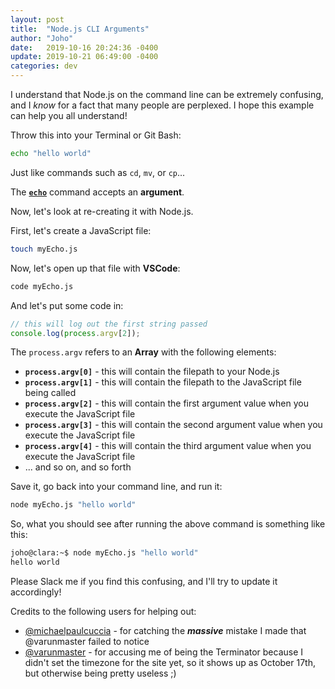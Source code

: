 ```yaml
---
layout: post
title:  "Node.js CLI Arguments"
author: "Joho"
date:   2019-10-16 20:24:36 -0400
update: 2019-10-21 06:49:00 -0400
categories: dev
---
```


I understand that Node.js on the command line can be extremely confusing, and I *know* for a fact that many people are perplexed.  I hope this example can help you all understand!

Throw this into your Terminal or Git Bash:

```bash
echo "hello world"
```

Just like commands such as `cd`, `mv`, or `cp`...

The [**`echo`**](http://linuxcommand.org/lc3_man_pages/echoh.html) command accepts an **argument**.

Now, let's look at re-creating it with Node.js.

First, let's create a JavaScript file:

```bash
touch myEcho.js
```

Now, let's open up that file with **VSCode**:

```bash
code myEcho.js
```

And let's put some code in:

```js
// this will log out the first string passed
console.log(process.argv[2]);
```

The `process.argv` refers to an **Array** with the following elements:
 - **`process.argv[0]`** - this will contain the filepath to your Node.js
 - **`process.argv[1]`** - this will contain the filepath to the JavaScript file being called
 - **`process.argv[2]`** - this will contain the first argument value when you execute the JavaScript file
 - **`process.argv[3]`** - this will contain the second argument value when you execute the JavaScript file
 - **`process.argv[4]`** - this will contain the third argument value when you execute the JavaScript file
 - ... and so on, and so forth

Save it, go back into your command line, and run it:

```bash
node myEcho.js "hello world"
```

So, what you should see after running the above command is something like this:

```bash
joho@clara:~$ node myEcho.js "hello world"
hello world
```

Please Slack me if you find this confusing, and I'll try to update it accordingly!

Credits to the following users for helping out:
 - [@michaelpaulcuccia](https://github.com/michaelpaulcuccia) - for catching the ***massive*** mistake I made that @varunmaster failed to notice
 - [@varunmaster](https://github.com/varunmaster/) - for accusing me of being the Terminator because I didn't set the timezone for the site yet, so it shows up as October 17th, but otherwise being pretty useless ;)